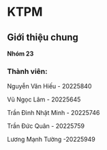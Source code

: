 # KTPM
## Giới thiệu chung
**Nhóm 23**

### Thành viên:

Nguyễn Văn Hiếu - 20225840	

Vũ Ngọc Lâm - 20225645	

Trần Đình Nhật Minh - 20225746	

Trần Đức Quân - 20225759	

Lương Mạnh Tường -20225949	

